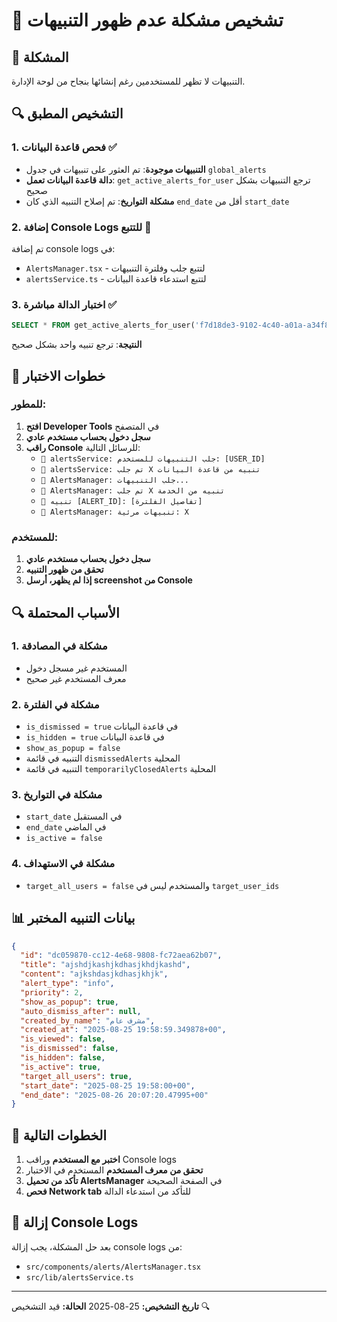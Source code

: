 # 🔔 تشخيص مشكلة عدم ظهور التنبيهات

## 🐛 المشكلة
التنبيهات لا تظهر للمستخدمين رغم إنشائها بنجاح من لوحة الإدارة.

## 🔍 التشخيص المطبق

### 1. فحص قاعدة البيانات ✅
- **التنبيهات موجودة**: تم العثور على تنبيهات في جدول `global_alerts`
- **دالة قاعدة البيانات تعمل**: `get_active_alerts_for_user` ترجع التنبيهات بشكل صحيح
- **مشكلة التواريخ**: تم إصلاح التنبيه الذي كان `end_date` أقل من `start_date`

### 2. إضافة Console Logs للتتبع 🔧
تم إضافة console logs في:
- `AlertsManager.tsx` - لتتبع جلب وفلترة التنبيهات
- `alertsService.ts` - لتتبع استدعاء قاعدة البيانات

### 3. اختبار الدالة مباشرة ✅
```sql
SELECT * FROM get_active_alerts_for_user('f7d18de3-9102-4c40-a01a-a34f863ce319');
```
**النتيجة**: ترجع تنبيه واحد بشكل صحيح

## 🧪 خطوات الاختبار

### للمطور:
1. **افتح Developer Tools** في المتصفح
2. **سجل دخول بحساب مستخدم عادي**
3. **راقب Console** للرسائل التالية:
   - `🔔 alertsService: جلب التنبيهات للمستخدم: [USER_ID]`
   - `🔔 alertsService: تم جلب X تنبيه من قاعدة البيانات`
   - `🔔 AlertsManager: جلب التنبيهات...`
   - `🔔 AlertsManager: تم جلب X تنبيه من الخدمة`
   - `🔔 تنبيه [ALERT_ID]: [تفاصيل الفلترة]`
   - `🔔 AlertsManager: تنبيهات مرئية: X`

### للمستخدم:
1. **سجل دخول بحساب مستخدم عادي**
2. **تحقق من ظهور التنبيه**
3. **إذا لم يظهر، أرسل screenshot من Console**

## 🔍 الأسباب المحتملة

### 1. مشكلة في المصادقة
- المستخدم غير مسجل دخول
- معرف المستخدم غير صحيح

### 2. مشكلة في الفلترة
- `is_dismissed = true` في قاعدة البيانات
- `is_hidden = true` في قاعدة البيانات
- `show_as_popup = false`
- التنبيه في قائمة `dismissedAlerts` المحلية
- التنبيه في قائمة `temporarilyClosedAlerts` المحلية

### 3. مشكلة في التواريخ
- `start_date` في المستقبل
- `end_date` في الماضي
- `is_active = false`

### 4. مشكلة في الاستهداف
- `target_all_users = false` والمستخدم ليس في `target_user_ids`

## 📊 بيانات التنبيه المختبر

```json
{
  "id": "dc059870-cc12-4e68-9808-fc72aea62b07",
  "title": "ajshdjkashjkdhasjkhdjkashd",
  "content": "ajkshdasjkdhasjkhjk",
  "alert_type": "info",
  "priority": 2,
  "show_as_popup": true,
  "auto_dismiss_after": null,
  "created_by_name": "مشرف عام",
  "created_at": "2025-08-25 19:58:59.349878+00",
  "is_viewed": false,
  "is_dismissed": false,
  "is_hidden": false,
  "is_active": true,
  "target_all_users": true,
  "start_date": "2025-08-25 19:58:00+00",
  "end_date": "2025-08-26 20:07:20.47995+00"
}
```

## 🎯 الخطوات التالية

1. **اختبر مع المستخدم** وراقب Console logs
2. **تحقق من معرف المستخدم** المستخدم في الاختبار
3. **تأكد من تحميل AlertsManager** في الصفحة الصحيحة
4. **فحص Network tab** للتأكد من استدعاء الدالة

## 🔧 إزالة Console Logs

بعد حل المشكلة، يجب إزالة console logs من:
- `src/components/alerts/AlertsManager.tsx`
- `src/lib/alertsService.ts`

---
**تاريخ التشخيص:** 25-08-2025
**الحالة:** قيد التشخيص 🔍
